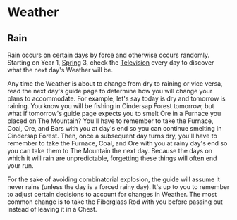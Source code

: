 # Weather

## Rain

Rain occurs on certain days by force and otherwise occurs randomly. Starting on Year 1, [Spring](https://stardewvalleywiki.com/Spring) 3, check the [Television](https://stardewvalleywiki.com/Television) every day to discover what the next day's Weather will be.

Any time the Weather is about to change from dry to raining or vice versa, read the next day's guide page to determine how you will change your plans to accommodate. For example, let's say today is dry and tomorrow is raining. You know you will be fishing in Cindersap Forest tomorrow, but what if tomorrow's guide page expects you to smelt Ore in a Furnace you placed on The Mountain? You'll have to remember to take the Furnace, Coal, Ore, and Bars with you at day's end so you can continue smelting in Cindersap Forest. Then, once a subsequent day turns dry, you'll have to remember to take the Furnace, Coal, and Ore with you at rainy day's end so you can take them to The Mountain the next day. Because the days on which it will rain are unpredictable, forgetting these things will often end your run.

For the sake of avoiding combinatorial explosion, the guide will assume it never rains (unless the day is a forced rainy day). It's up to you to remember to adjust certain decisions to account for changes in Weather. The most common change is to take the Fiberglass Rod with you before passing out instead of leaving it in a Chest.

